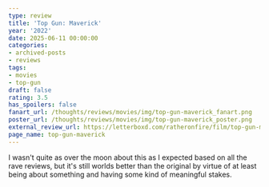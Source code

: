 ```yaml
---
type: review
title: 'Top Gun: Maverick'
year: '2022'
date: 2025-06-11 00:00:00
categories:
- archived-posts
- reviews
tags:
- movies
- top-gun
draft: false
rating: 3.5
has_spoilers: false
fanart_url: /thoughts/reviews/movies/img/top-gun-maverick_fanart.png
poster_url: /thoughts/reviews/movies/img/top-gun-maverick_poster.png
external_review_url: https://letterboxd.com/ratheronfire/film/top-gun-maverick/
page_name: top-gun-maverick
---
```



I wasn't quite as over the moon about this as I expected based on all the rave reviews, but it's still worlds better than the original by virtue of at least being about something and having some kind of meaningful stakes.


